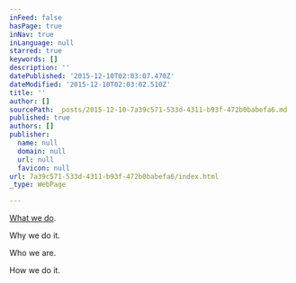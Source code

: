 ```yaml
---
inFeed: false
hasPage: true
inNav: true
inLanguage: null
starred: true
keywords: []
description: ''
datePublished: '2015-12-10T02:03:07.470Z'
dateModified: '2015-12-10T02:03:02.510Z'
title: ''
author: []
sourcePath: _posts/2015-12-10-7a39c571-533d-4311-b93f-472b0babefa6.md
published: true
authors: []
publisher:
  name: null
  domain: null
  url: null
  favicon: null
url: 7a39c571-533d-4311-b93f-472b0babefa6/index.html
_type: WebPage

---
```

[What we do][0]. 

Why we do it.

Who we are.

How we do it.

[0]: http://www.metawavemedia.com/